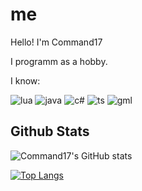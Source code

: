 # me

Hello! I'm Command17

I programm as a hobby.

I know:

![lua](https://img.shields.io/badge/-Lua-blue?style=for-the-badge&logo=Lua) ![java](https://img.shields.io/badge/-Java-red?style=for-the-badge&logo=OpenJDK&logoColor=white) ![c#](https://img.shields.io/badge/-C%23-green?style=for-the-badge&logo=CSharp)
![ts](https://img.shields.io/badge/-TypeScript-blue?style=for-the-badge&logo=TypeScript&logoColor=white) ![gml](https://img.shields.io/badge/-GML-green?style=for-the-badge&logo=Gamemaker)

## Github Stats

![Command17's GitHub stats](https://github-readme-stats.vercel.app/api?username=command17&show_icons=true&theme=transparent)

[![Top Langs](https://github-readme-stats.vercel.app/api/top-langs/?username=command17&layout=compact&theme=transparent)](https://github.com/anuraghazra/github-readme-stats)
